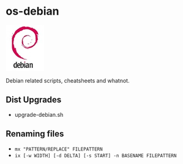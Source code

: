 # os-debian
![](img/logo-debian.png)

Debian related scripts, cheatsheets and whatnot.

## Dist Upgrades
- upgrade-debian.sh

## Renaming files
- `mx "PATTERN/REPLACE" FILEPATTERN`
- `ix [-w WIDTH] [-d DELTA] [-s START] -n BASENAME FILEPATTERN`

